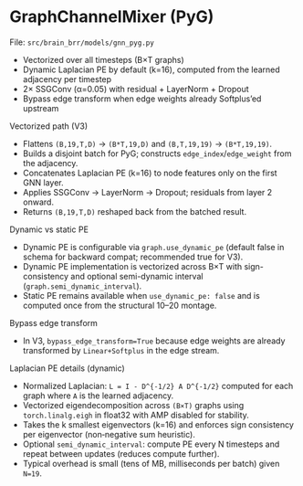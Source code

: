 # GraphChannelMixer (PyG)

File: `src/brain_brr/models/gnn_pyg.py`

- Vectorized over all timesteps (B×T graphs)
- Dynamic Laplacian PE by default (k=16), computed from the learned adjacency per timestep
- 2× SSGConv (α=0.05) with residual + LayerNorm + Dropout
- Bypass edge transform when edge weights already Softplus’ed upstream

Vectorized path (V3)

- Flattens `(B,19,T,D)` → `(B*T,19,D)` and `(B,T,19,19)` → `(B*T,19,19)`.
- Builds a disjoint batch for PyG; constructs `edge_index`/`edge_weight` from the adjacency.
- Concatenates Laplacian PE (k=16) to node features only on the first GNN layer.
- Applies SSGConv → LayerNorm → Dropout; residuals from layer 2 onward.
- Returns `(B,19,T,D)` reshaped back from the batched result.

Dynamic vs static PE

- Dynamic PE is configurable via `graph.use_dynamic_pe` (default false in schema for backward compat; recommended true for V3).
- Dynamic PE implementation is vectorized across B×T with sign-consistency and optional semi-dynamic interval (`graph.semi_dynamic_interval`).
- Static PE remains available when `use_dynamic_pe: false` and is computed once from the structural 10–20 montage.

Bypass edge transform

- In V3, `bypass_edge_transform=True` because edge weights are already transformed by `Linear+Softplus` in the edge stream.

Laplacian PE details (dynamic)

- Normalized Laplacian: `L = I - D^{-1/2} A D^{-1/2}` computed for each graph where `A` is the learned adjacency.
- Vectorized eigendecomposition across `(B×T)` graphs using `torch.linalg.eigh` in float32 with AMP disabled for stability.
- Takes the k smallest eigenvectors (k=16) and enforces sign consistency per eigenvector (non‑negative sum heuristic).
- Optional `semi_dynamic_interval`: compute PE every N timesteps and repeat between updates (reduces compute further).
- Typical overhead is small (tens of MB, milliseconds per batch) given `N=19`.
